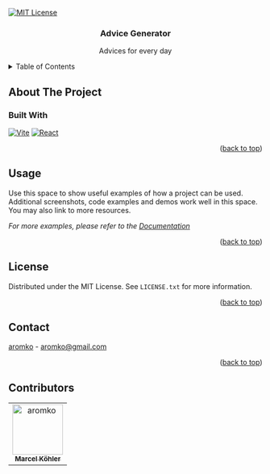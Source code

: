 <a name="readme-top"></a>

<!-- PROJECT SHIELDS -->
<!--
*** https://www.markdownguide.org/basic-syntax/#reference-style-links
-->

[![MIT License][license-shield]][license-url]

<!-- PROJECT LOGO -->

<h3 align="center">Advice Generator</h3>
<div>
  <p align="center">
    Advices for every day</p>
</div>

<!-- TABLE OF CONTENTS -->
<details>
  <summary>Table of Contents</summary>
  <ol>
    <li>
      <a href="#about-the-project">About The Project</a>
      <ul>
        <li><a href="#built-with">Built With</a></li>
      </ul>
    </li>
    <li>
      <a href="#getting-started">Getting Started</a>
      <ul>
        <li><a href="#prerequisites">Prerequisites</a></li>
        <li><a href="#installation">Installation</a></li>
      </ul>
    </li>
    <li><a href="#usage">Usage</a></li>
    <li><a href="#contributing">Contributing</a></li>
    <li><a href="#license">License</a></li>
    <li><a href="#contact">Contact</a></li>
    <li><a href="#acknowledgments">Acknowledgments</a></li>
  </ol>
</details>

<!-- ABOUT THE PROJECT -->

## About The Project

### Built With

[![Vite][Vite]][Vite-url]
[![React][React.js]][React-url]

<p align="right">(<a href="#readme-top">back to top</a>)</p>

<!-- USAGE EXAMPLES -->

## Usage

Use this space to show useful examples of how a project can be used. Additional screenshots, code examples and demos work well in this space. You may also link to more resources.

_For more examples, please refer to the [Documentation](https://example.com)_

<p align="right">(<a href="#readme-top">back to top</a>)</p>

<!-- CONTRIBUTING -->

<!-- LICENSE -->

## License

Distributed under the MIT License. See `LICENSE.txt` for more information.

<p align="right">(<a href="#readme-top">back to top</a>)</p>

<!-- CONTACT -->

## Contact

[aromko](info.aromko.com) - aromko@gmail.com

<p align="right">(<a href="#readme-top">back to top</a>)</p>

<!-- ACKNOWLEDGMENTS -->

## Contributors

<!-- readme: contributors -start -->
<table>
	<tbody>
		<tr>
            <td align="center">
                <a href="https://github.com/aromko">
                    <img src="https://avatars.githubusercontent.com/u/77496890?v=4" width="100;" alt="aromko"/>
                    <br />
                    <sub><b>Marcel Köhler</b></sub>
                </a>
            </td>
		</tr>
	<tbody>
</table>
<!-- readme: contributors -end -->

<!-- MARKDOWN LINKS & IMAGES -->
<!-- https://www.markdownguide.org/basic-syntax/#reference-style-links -->

[license-shield]: https://img.shields.io/github/license/othneildrew/Best-README-Template.svg?style=for-the-badge
[license-url]: https://github.com/othneildrew/Best-README-Template/blob/master/LICENSE.txt
[product-screenshot]: images/screenshot.png
[Next.js]: https://img.shields.io/badge/next.js-000000?style=for-the-badge&logo=nextdotjs&logoColor=white
[Next-url]: https://nextjs.org/
[React.js]: https://img.shields.io/badge/React-20232A?style=for-the-badge&logo=react&logoColor=61DAFB
[React-url]: https://reactjs.org/
[Vite]: https://img.shields.io/badge/vite-000000?style=for-the-badge&logo=vite&logoColor=white
[Vite-url]: https://vitejs.dev/
